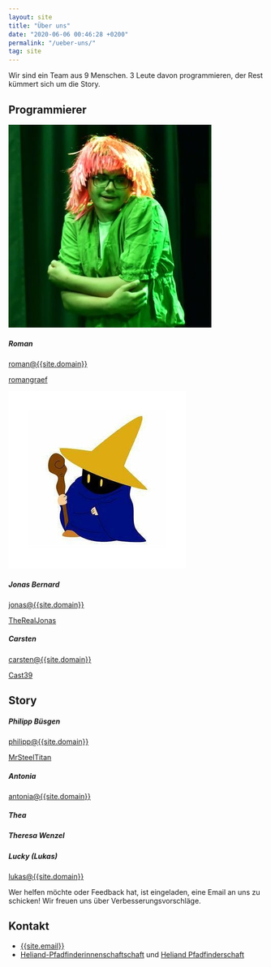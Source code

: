 ```yaml
---
layout: site
title: "Über uns"
date: "2020-06-06 00:46:28 +0200"
permalink: "/ueber-uns/"
tag: site
---
```


Wir sind ein Team aus 9 Menschen. 3 Leute davon programmieren,
der Rest kümmert sich um die Story.

## <i class="fas fa-code"></i> Programmierer
<div class="card-group mb-4">
  <div class="card m-3" style="max-width: 500px;">
    <div class="row no-gutters">
      <div class="col-md-4">
        <img src="/assets/img/roman.jpg" class="card-img">
      </div>
      <div class="col-md-8">
        <div class="card-body">
          <h5 class="card-title">Roman</h5>
          <p class="card-text"><i class="far fa-envelope"></i> <a href="mailto:roman@{{site.domain}}">roman@{{site.domain}}</a></p>
          <p class="card-text"><i class="fab fa-github"></i> <a href="https://github.com/romangraef">romangraef</a></p>
        </div>
      </div>
    </div>
  </div>
  <div class="card m-3" style="max-width: 500px;">
    <div class="row no-gutters">
      <div class="col-md-4">
        <img src="/assets/img/jonas.jpg" class="card-img">
      </div>
      <div class="col-md-8">
        <div class="card-body">
          <h5 class="card-title">Jonas Bernard</h5>
          <p class="card-text"><i class="far fa-envelope"></i> <a href="mailto:jonas@{{site.domain}}">jonas@{{site.domain}}</a></p>
          <p class="card-text"><i class="fab fa-github"></i> <a href="https://github.com/TheRealJonas">TheRealJonas</a></p>
        </div>
      </div>
    </div>
  </div>
  <div class="card m-3" style="max-width: 500px;">
      <div class="row no-gutters">
        <!--<div class="col-md-4">
          <img src="/assets/img/person.png" class="card-img">
        </div>-->
        <div class="col-md-8">
          <div class="card-body">
            <h5 class="card-title">Carsten</h5>
            <p class="card-text"><i class="far fa-envelope"></i> <a href="mailto:carsten@{{site.domain}}">carsten@{{site.domain}}</a></p>
            <p class="card-text"><i class="fab fa-github"></i> <a href="https://github.com/Cast39">Cast39</a></p>
          </div>
        </div>
      </div>
    </div>
</div>

## <i class="fas fa-map-marked-alt"></i> Story
<div class="card-group">
  <div class="card m-3" style="max-width: 500px;">
    <div class="row no-gutters">
      <!--<div class="col-md-4">
        <img src="/assets/img/person.png" class="card-img">
      </div>-->
      <div class="col-md-8">
        <div class="card-body">
          <h5 class="card-title">Philipp Büsgen</h5>
          <p class="card-text"><i class="far fa-envelope"></i> <a href="mailto:philipp@{{site.domain}}">philipp@{{site.domain}}</a></p>
          <p class="card-text"><i class="fab fa-github"></i> <a href="https://github.com/MrSteelTitan">MrSteelTitan</a></p>
        </div>
      </div>
    </div>
  </div>
  <div class="card m-3" style="max-width: 500px;">
    <div class="row no-gutters">
      <!--<div class="col-md-4">
        <img src="/assets/img/person.png" class="card-img">
      </div>-->
      <div class="col-md-8">
        <div class="card-body">
          <h5 class="card-title">Antonia</h5>
          <p class="card-text"><i class="far fa-envelope"></i> <a href="mailto:antonia@{{site.domain}}">antonia@{{site.domain}}</a></p>
        </div>
      </div>
    </div>
  </div>
  <div class="card m-3" style="max-width: 500px;">
      <div class="row no-gutters">
        <!--<div class="col-md-4">
          <img src="/assets/img/person.png" class="card-img">
        </div>-->
        <div class="col-md-8">
          <div class="card-body">
            <h5 class="card-title">Thea</h5>
          </div>
        </div>
      </div>
    </div>
    <div class="card m-3" style="max-width: 500px;">
        <div class="row no-gutters">
          <!--<div class="col-md-4">
            <img src="/assets/img/person.png" class="card-img">
          </div>-->
          <div class="col-md-8">
            <div class="card-body">
              <h5 class="card-title">Theresa Wenzel</h5>
            </div>
          </div>
        </div>
      </div>
      <div class="card m-3" style="max-width: 500px;">
          <div class="row no-gutters">
            <!--<div class="col-md-4">
              <img src="/assets/img/person.png" class="card-img">
            </div>-->
            <div class="col-md-8">
              <div class="card-body">
                <h5 class="card-title">Lucky (Lukas)</h5>
                <p class="card-text"><i class="far fa-envelope"></i> <a href="mailto:lukas@{{site.domain}}">lukas@{{site.domain}}</a></p>
              </div>
            </div>
          </div>
        </div>
</div>

Wer helfen möchte oder Feedback hat, ist eingeladen, eine Email
an uns zu schicken! Wir freuen uns über Verbesserungsvorschläge.

## <i class="far fa-address-book"></i> Kontakt
- <i class="far fa-envelope"></i> [{{site.email}}](mailto:{{site.email}})
- <i class="fas fa-globe"></i> [Heliand-Pfadfinderinnenschaftschaft](https://heliand-pfadfinderinnenschaft.de) und [Heliand Pfadfinderschaft](https://heliand-pfadfinderschaft.de)
